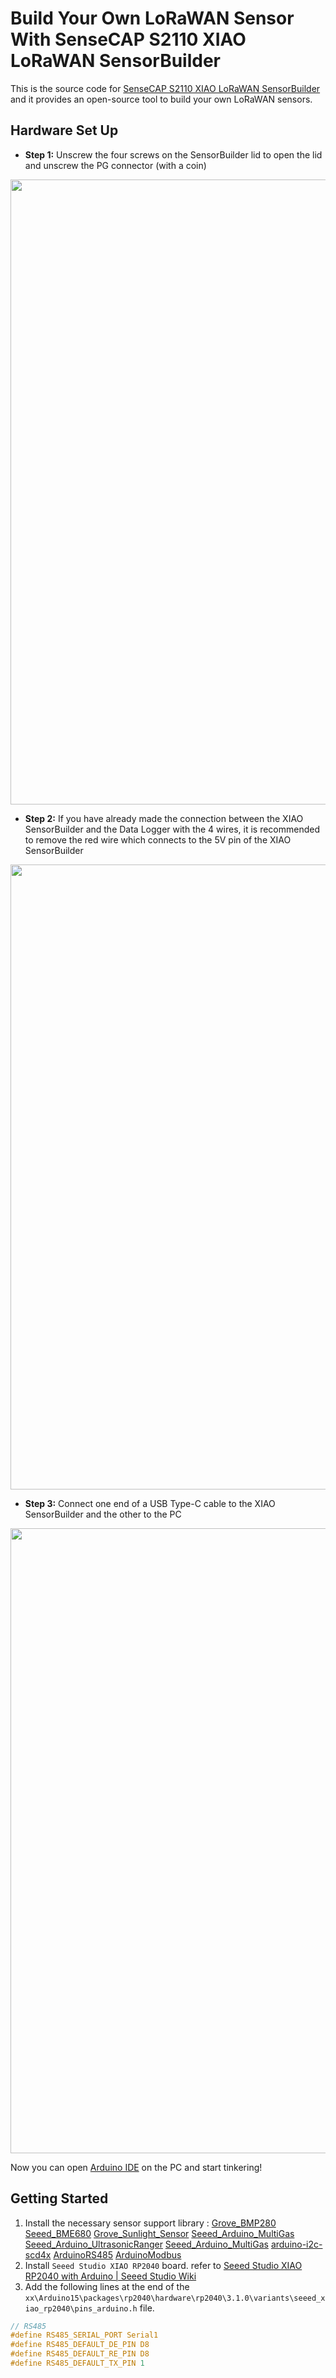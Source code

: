 # Build Your Own LoRaWAN Sensor With SenseCAP S2110 XIAO LoRaWAN SensorBuilder

This is the source code for [SenseCAP S2110 XIAO LoRaWAN SensorBuilder](https://www.seeedstudio.com/SenseCAP-XIAO-LoRaWAN-Controller-p-5474.html) and it provides an open-source tool to build your own LoRaWAN sensors.

## Hardware Set Up

- **Step 1:** Unscrew the four screws on the SensorBuilder lid to open the lid and unscrew the PG connector (with a coin)

<div align=center><img width=1000 src="https://files.seeedstudio.com/wiki/SenseCAP-S2110/92.jpg"></div>

- **Step 2:** If you have already made the connection between the XIAO SensorBuilder and the Data Logger with the 4 wires, it is recommended to remove the red wire which connects to the 5V pin of the XIAO SensorBuilder

<div align=center><img width=1000 src="https://files.seeedstudio.com/wiki/SenseCAP-S2110/97.jpg"></div>

- **Step 3:** Connect one end of a USB Type-C cable to the XIAO SensorBuilder and the other to the PC

<div align=center><img width=1000 src="https://files.seeedstudio.com/wiki/SenseCAP-S2110/102.png"/></div>

Now you can open [Arduino IDE](https://www.arduino.cc/en/software) on the PC and start tinkering!



## Getting Started

1. Install the necessary sensor support library :
   [Grove_BMP280](https://github.com/Seeed-Studio/Grove_BMP280)
   [Seeed_BME680](https://github.com/Seeed-Studio/Seeed_BME680)
   [Grove_Sunlight_Sensor](https://github.com/Seeed-Studio/Grove_Sunlight_Sensor/tree/Si1151)
   [Seeed_Arduino_MultiGas](https://github.com/Seeed-Studio/Seeed_Arduino_MultiGas)
   [Seeed_Arduino_UltrasonicRanger](https://github.com/Seeed-Studio/Seeed_Arduino_UltrasonicRanger)
   [Seeed_Arduino_MultiGas](https://github.com/Seeed-Studio/Seeed_Arduino_MultiGas)
   [arduino-i2c-scd4x](https://github.com/Sensirion/arduino-i2c-scd4x)
   [ArduinoRS485](https://github.com/arduino-libraries/ArduinoRS485)
   [ArduinoModbus](https://github.com/arduino-libraries/ArduinoModbus)
2. Install `Seeed Studio XIAO RP2040` board. refer to [Seeed Studio XIAO RP2040 with Arduino | Seeed Studio Wiki](https://wiki.seeedstudio.com/XIAO-RP2040-with-Arduino)
3. Add the following lines at the end of the `xx\Arduino15\packages\rp2040\hardware\rp2040\3.1.0\variants\seeed_xiao_rp2040\pins_arduino.h` file.

```c
// RS485
#define RS485_SERIAL_PORT Serial1
#define RS485_DEFAULT_DE_PIN D8
#define RS485_DEFAULT_RE_PIN D8
#define RS485_DEFAULT_TX_PIN 1
```

